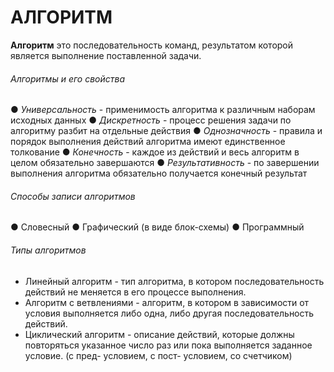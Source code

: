# АЛГОРИТМ

**Алгоритм** это последовательность команд, результатом которой является выполнение поставленной задачи.

###### Алгоритмы и его свойства    

● *Универсальность* - применимость алгоритма к различным
наборам исходных данных
● *Дискретность* - процесс решения задачи по алгоритму разбит
на отдельные действия
● *Однозначность* - правила и порядок выполнения действий
алгоритма имеют единственное толкование
● *Конечность* - каждое из действий и весь алгоритм в целом
обязательно завершаются
● *Результативность* - по завершении выполнения алгоритма
обязательно получается конечный результат  

###### Способы записи алгоритмов  

● Словесный
● Графический (в виде блок-схемы)
● Программный  

###### Типы алгоритмов  

* Линейный алгоритм  - тип алгоритма, в котором последовательность действий не меняется в его процессе выполнения. 
* Алгоритм с ветвлениями - алгоритм, в котором в зависимости от условия выполняется либо одна, либо другая последовательность действий.    
* Циклический алгоритм - описание действий, которые должны
  повторяться указанное число раз или пока выполняется заданное условие.  (с пред- условием, с пост- условием, со счетчиком) 


